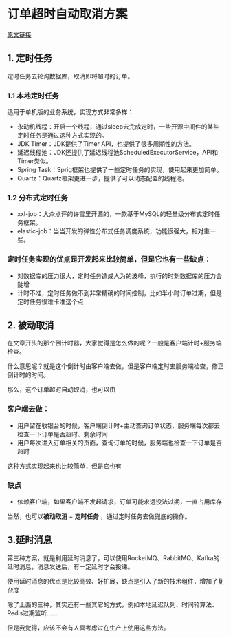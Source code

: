 # 订单超时自动取消方案

[原文链接](https://juejin.cn/post/7183561494020390971)


## 1. 定时任务


定时任务去轮询数据库，取消即将超时的订单。

### 1.1 本地定时任务


适用于单机版的业务系统，实现方式非常多样：

- 永动机线程：开启一个线程，通过sleep去完成定时，一些开源中间件的某些定时任务是通过这种方式实现的。
- JDK Timer：JDK提供了Timer API，也提供了很多周期性的方法。
- 延迟线程池：JDK还提供了延迟线程池ScheduledExecutorService，API和Timer类似。
- Spring Task：Sprig框架也提供了一些定时任务的实现，使用起来更加简单。
- Quartz：Quartz框架更进一步，提供了可以动态配置的线程池。

### 1.2 分布式定时任务


- xxl-job：大众点评的许雪里开源的，一款基于MySQL的轻量级分布式定时任务框架。
- elastic-job：当当开发的弹性分布式任务调度系统，功能很强大，相对重一些。

### 定时任务实现的优点是开发起来比较简单，但是它也有一些缺点：


- 对数据库的压力很大，定时任务造成人为的波峰，执行的时刻数据库的压力会陡增
- 计时不准，定时任务做不到非常精确的时间控制，比如半小时订单过期，但是定时任务很难卡准这个点

## 2. 被动取消
在文章开头的那个倒计时器，大家觉得是怎么做的呢？一般是客户端计时+服务端检查。

什么意思呢？就是这个倒计时由客户端去做，但是客户端定时去服务端检查，修正倒计时的时间。

那么，这个订单超时自动取消，也可以由
### 客户端去做：
- 用户留在收银台的时候，客户端倒计时+主动查询订单状态，服务端每次都去检查一下订单是否超时、剩余时间
- 用户每次进入订单相关的页面，查询订单的时候，服务端也检查一下订单是否超时

这种方式实现起来也比较简单，但是它也有
### 缺点

- 依赖客户端，如果客户端不发起请求，订单可能永远没法过期，一直占用库存

当然，也可以**被动取消** + **定时任务** ，通过定时任务去做兜底的操作。

## 3.延时消息

第三种方案，就是利用延时消息了，可以使用RocketMQ、RabbitMQ、Kafka的延时消息，消息发送后，有一定延时才会投递。

使用延时消息的优点是比较高效、好扩展，缺点是引入了新的技术组件，增加了复杂度

除了上面的三种，其实还有一些其它的方式，例如本地延迟队列、时间轮算法、Redis过期监听……

但是我觉得，应该不会有人真考虑过在生产上使用这些方法。
